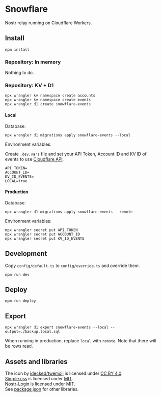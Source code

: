 # Snowflare

Nostr relay running on Cloudflare Workers.

## Install

```shell
npm install
```

### Repository: In memory

Nothing to do.

### Repository: KV + D1

```shell
npx wrangler kv namespace create accounts
npx wrangler kv namespace create events
npx wrangler d1 create snowflare-events
```

#### Local

Database:

```shell
npx wrangler d1 migrations apply snowflare-events --local
```

Environment variables:

Create `.dev.vars` file and set your API Token, Account ID and KV ID of events to use [Cloudflare API](https://developers.cloudflare.com/api/resources/kv/subresources/namespaces/subresources/keys/methods/bulk_get/).

```
API_TOKEN=
ACCOUNT_ID=
KV_ID_EVENTS=
LOCAL=true
```

#### Production

Database:

```shell
npx wrangler d1 migrations apply snowflare-events --remote
```

Environment variables:

```shell
npx wrangler secret put API_TOKEN
npx wrangler secret put ACCOUNT_ID
npx wrangler secret put KV_ID_EVENTS
```

## Development

Copy `config/default.ts` to `config/override.ts` and override them.

```shell
npm run dev
```

## Deploy

```shell
npm run deploy
```

## Export

```shell
npx wrangler d1 export snowflare-events --local --output=./backup.local.sql
```

When running in production, replace `local` with `remote`. Note that there will be rows read.

## Assets and libraries

The icon by [jdecked/twemoji](https://github.com/jdecked/twemoji) is licensed under [CC BY 4.0](https://creativecommons.org/licenses/by/4.0/).  
[Simple.css](https://github.com/kevquirk/simple.css) is licensed under [MIT](https://github.com/kevquirk/simple.css/blob/main/LICENSE).  
[Nostr-Login](https://github.com/nostrband/nostr-login) is licensed under [MIT](https://github.com/nostrband/nostr-login/blob/main/LICENSE).  
See [package.json](package.json) for other libraries.
